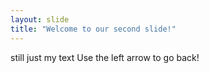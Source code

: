 ```yaml
---
layout: slide
title: "Welcome to our second slide!"
---
```

still just my text
Use the left arrow to go back!
